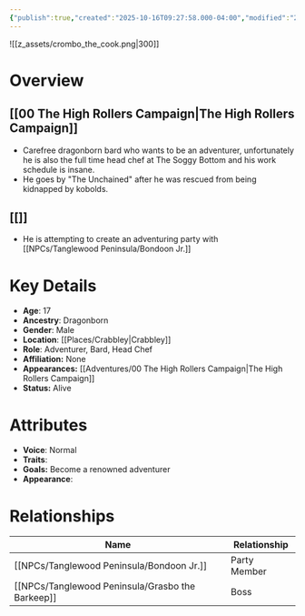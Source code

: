 ```yaml
---
{"publish":true,"created":"2025-10-16T09:27:58.000-04:00","modified":"2025-10-16T14:03:36.062-04:00","published":"2025-10-16T14:03:36.062-04:00","cssclasses":"","Age":"17","Ancestry":"Dragonborn","Gender":"Male","Location":["[[Crabbley]]"],"Role":["Adventurer, Bard, Head Chef"],"Affiliation":["None"],"Appearances":["[[Adventures/00 The High Rollers Campaign\|The High Rollers Campaign]]"],"Status":"Alive"}
---
```


![[z_assets/crombo_the_cook.png|300]]

# Overview

## [[00 The High Rollers Campaign|The High Rollers Campaign]]
- Carefree dragonborn bard who wants to be an adventurer, unfortunately he is also the full time head chef at The Soggy Bottom and his work schedule is insane.
- He goes by "The Unchained" after he was rescued from being kidnapped by kobolds.
## [[]]
- He is attempting to create an adventuring party with [[NPCs/Tanglewood Peninsula/Bondoon Jr.]]

# Key Details
- **Age**: 17
- **Ancestry**: Dragonborn
- **Gender**: Male
- **Location**: [[Places/Crabbley\|Crabbley]]
- **Role**: Adventurer, Bard, Head Chef
- **Affiliation:** None
- **Appearances:** [[Adventures/00 The High Rollers Campaign\|The High Rollers Campaign]]
- **Status:** Alive

# Attributes
- **Voice**: Normal
- **Traits**: 
- **Goals:** Become a renowned adventurer
- **Appearance**: 

# Relationships

| Name                   | Relationship |
| ---------------------- | ------------ |
| [[NPCs/Tanglewood Peninsula/Bondoon Jr.]]        | Party Member |
| [[NPCs/Tanglewood Peninsula/Grasbo the Barkeep]] | Boss         |
